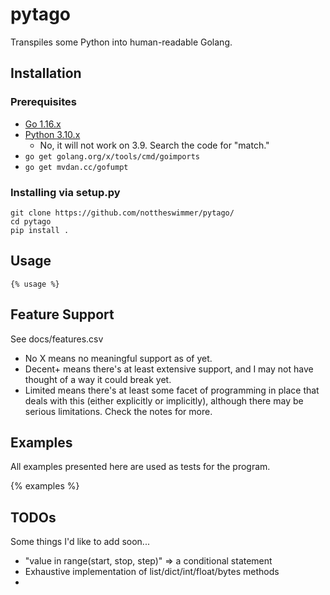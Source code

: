 # pytago

Transpiles some Python into human-readable Golang.

## Installation

### Prerequisites

- [Go 1.16.x](https://golang.org/dl/)
- [Python 3.10.x](https://www.python.org/downloads/release/python-3100b3/)
  - No, it will not work on 3.9. Search the code for "match."
- `go get golang.org/x/tools/cmd/goimports`
- `go get mvdan.cc/gofumpt`

### Installing via setup.py

```
git clone https://github.com/nottheswimmer/pytago/
cd pytago
pip install .
```

## Usage

```
{% usage %}
```

## Feature Support

See docs/features.csv

- No X means no meaningful support as of yet. 
- Decent+ means there's at least extensive support, and I may not have thought of a way it could break yet. 
- Limited means there's at least some facet of programming in place that deals with this (either explicitly or implicitly),
 although there may be serious limitations. Check the notes for more.

## Examples

All examples presented here are used as tests for the program.

{% examples %}

## TODOs

Some things I'd like to add soon...

- "value in range(start, stop, step)" => a conditional statement
- Exhaustive implementation of list/dict/int/float/bytes methods
- 